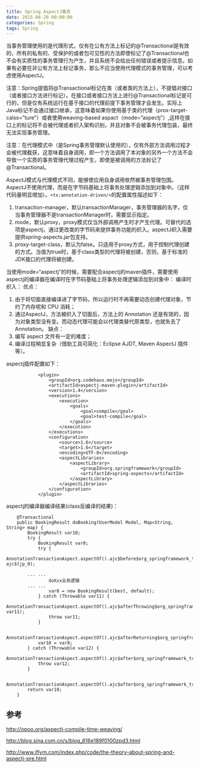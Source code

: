```yaml
---
title: Spring AspectJ事务
date: 2015-08-20 00:00:00
categories: Spring
tags: Spring
---
```


当事务管理使用的是代理形式，仅有在公有方法上标记的@Transactional是有效的，所有的私有的、受保护的或者包可见性的方法即使标记了@Transactional也不会有实质性的事务管理行为产生，并且系统不会给出任何错误或者提示信息。如果有必要在非公有方法上标记事务，那么不应当使用代理模式的事务管理，可以考虑使用AspectJ。

注意：Spring提倡将@Transactional标记在类（或者类的方法上），不提倡对接口（或者接口方法进行标记）。在接口或者接口方法上进行@Transactional标记是可行的，但是仅有系统运行在基于接口的代理前提下事务管理才会发生。实际上Java标记不会通过接口继承，这意味着如果你使用基于类的代理（prox-target-calss=”ture”）或者使用weaving-based aspact（mode=”aspectj”）,这样在接口上的标记将不会被代理或者织入架构识别，并且对象不会被事务代理包装，最终无法实现事务管理。

注意：在代理模式中（是Spring事务管理默认使用的），仅有外部方法调用过程才会被代理截获，这意味着自身调用，即一个方法调用了本对象的另外一个方法不会导致一个实质的事务管理代理过程产生，即使是被调用的方法标记了@Transactional。

AspectJ模式与代理模式不同，能够使应用自身调用依然被事务管理包围。AspectJ不使用代理，而是在字节码基础上将事务处理逻辑添加到对象中。（这样代码量明显增加）。`<tx:annotation-driven/>`的配置属性描述如下：

1. transaction-manager，默认transactionManager，事务管理器的名字，仅当事务管理器不是transactionManager时，需要显示指定。
2. mode，默认proxy，proxy模式仅当外部调用产生时才产生代理。可替代的选项是aspectj，通过更改类的字节码来提供事务功能的织入。aspectJ织入需要提供spring-aspects.jar包支持。
3. proxy-target-class，默认为false。只适用于proxy方式，用于控制代理创建的方式。当值为true时，基于class类型的代理将被创建，否则，基于标准的JDK接口的代理将被创建。

当使用mode=“aspectj”的时候，需要配合aspectj的maven插件，需要使用aspectj的编译器在编译时在字节码基础上将事务处理逻辑添加到对象中：
编译时织入：
优点：

1. 由于将切面直接编译进了字节码，所以运行时不再需要动态创建代理对象，节约了内存呢和 CPU 消耗；
2. 通过AspectJ，方法被织入了切面后，方法上的 Annotation 还是有效的，因为对象类型没有变。而动态代理可能会以代理类替代原类型，也就失去了 Annotation。
缺点：
3. 编写 aspect 文件有一定的难度；
4. 编译过程稍显复杂（借助工具可简化：Eclipse AJDT, Maven AspectJ 插件等）。

aspectj插件配置如下：

```
            <plugin>
                <groupId>org.codehaus.mojo</groupId>
                <artifactId>aspectj-maven-plugin</artifactId>
                <version>1.4</version>
                <executions>
                    <execution>
                        <goals>
                            <goal>compile</goal>
                            <goal>test-compile</goal>
                        </goals>
                    </execution>
                </executions>
                <configuration>
                    <source>1.6</source>
                    <target>1.6</target>
                    <encoding>UTF-8</encoding>
                    <aspectLibraries>
                        <aspectLibrary>
                            <groupId>org.springframework</groupId>
                            <artifactId>spring-aspects</artifactId>
                        </aspectLibrary>
                    </aspectLibraries>
                </configuration>
            </plugin>

```

aspectj的编译器编译结果(class反编译的结果)：

```
    @Transactional
    public BookingResult doBooking(UserModel Model, Map<String, String> map) {
        BookingResult var10;
        try {
            BookingResult var8;
            try {
                AnnotationTransactionAspect.aspectOf().ajc$before$org_springframework_transaction_aspectj_AbstractTransactionAspect$1$2a73e96c(this, ajc$tjp_0);

		... ...
                doXxx业务逻辑
		... ...
                var8 = new BookingResult(best, default);
            } catch (Throwable var11) {
                AnnotationTransactionAspect.aspectOf().ajc$afterThrowing$org_springframework_transaction_aspectj_AbstractTransactionAspect$2$2a73e96c(this, var11);
                throw var11;
            }

            AnnotationTransactionAspect.aspectOf().ajc$afterReturning$org_springframework_transaction_aspectj_AbstractTransactionAspect$3$2a73e96c(this);
            var10 = var8;
        } catch (Throwable var12) {
            AnnotationTransactionAspect.aspectOf().ajc$after$org_springframework_transaction_aspectj_AbstractTransactionAspect$4$2a73e96c(this);
            throw var12;
        }

        AnnotationTransactionAspect.aspectOf().ajc$after$org_springframework_transaction_aspectj_AbstractTransactionAspect$4$2a73e96c(this);
        return var10;
    }
```

## 参考

<http://opoo.org/aspectj-compile-time-weaving/>

<http://blog.sina.com.cn/s/blog_616e189f0100zpd3.html>

<http://www.iflym.com/index.php/code/the-theory-about-spring-and-aspectj-pre.html>
